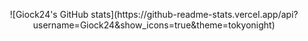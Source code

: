 <!---### Hi there 👋 -->
<p align="center">
![Giock24's GitHub stats](https://github-readme-stats.vercel.app/api?username=Giock24&show_icons=true&theme=tokyonight)
</p>
<!--
**Giock24/Giock24** is a ✨ _special_ ✨ repository because its `README.md` (this file) appears on your GitHub profile.

Here are some ideas to get you started:

- 🔭 I’m currently working on ...
- 🌱 I’m currently learning ...
- 👯 I’m looking to collaborate on ...
- 🤔 I’m looking for help with ...
- 💬 Ask me about ...
- 📫 How to reach me: ...
- 😄 Pronouns: ...
- ⚡ Fun fact: ...
-->
